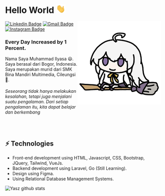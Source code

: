 

<h1>
   Hello World <img src="https://raw.githubusercontent.com/ABSphreak/ABSphreak/master/gifs/Hi.gif" width="30px" >
</h1>

<img align='right' src='elaina.gif' width='270'>

[![Linkedin Badge](https://img.shields.io/badge/-muhammadilyasa-blue?style=flat-square&logo=Linkedin&logoColor=white&link=https://www.linkedin.com/in/muhammad-ilyasa-465284246/)](https://www.linkedin.com/in/muhammad-ilyasa-465284246/) 
[![Gmail Badge](https://img.shields.io/badge/-muhammad.ilyaasa@gmail.com-c14438?style=flat-square&logo=Gmail&logoColor=white&link=mailto:muhammad.ilyaasa@gmail.com)](mailto:muhammad.ilyaasa@gmail.com)
[![Instagram Badge](https://img.shields.io/badge/-yaszavellia-purple?style=flat-square&labelColor=purple&logo=instagram&logoColor=white&link=https://www.instagram.com/yaszavellia/)](https://www.instagram.com/yaszavellia/)

<h3>Every Day Increased by 1 Percent.</h3>

Nama Saya Muhammad Ilyasa 😃. Saya berasal dari Bogor, Indonesia. Saya merupakan murid dari SMK Bina Mandiri Multimedia, Cileungsi 🏫.

<h6>Seseorang tidak hanya melakukan kesalahan, tetapi juga menjalani suatu pengalaman. Dari setiap pengalaman itu, kita dapat belajar dan berkembang</h6>
<br>
<div></div>

## ⚡ Technologies
* Front-end development using HTML, Javascript, CSS, Bootstrap, JQuery, Tailwind, VueJs.
* Backend development using Laravel, Go (Still Learning).
* Design using Figma.
* Using Relational Database Management Systems.

![Yasz github stats](https://github-readme-stats.vercel.app/api?username=iyasz&hide=["issues"]&show_icons=true)
  
